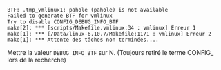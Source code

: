 
```
BTF: .tmp_vmlinux1: pahole (pahole) is not available
Failed to generate BTF for vmlinux
Try to disable CONFIG_DEBUG_INFO_BTF
make[2]: *** [scripts/Makefile.vmlinux:34 : vmlinux] Erreur 1
make[1]: *** [/Data/linux-6.10.7/Makefile:1171 : vmlinux] Erreur 2
make[1]: *** Attente des tâches non terminées....
```

Mettre la valeur `DEBUG_INFO_BTF` sur N. (Toujours retiré le terme CONFIG_ lors de la recherche)

